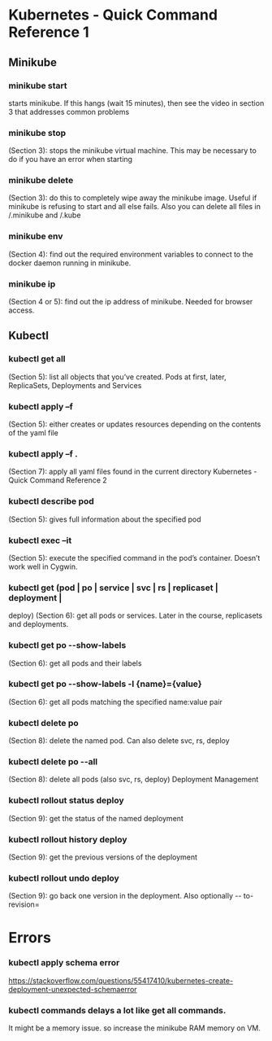 # Kubernetes - Quick Command Reference 1


## Minikube

### minikube start
starts minikube. If this hangs (wait 15 minutes), then see the video in section 3 that addresses common problems

### minikube stop
(Section 3): stops the minikube virtual machine. This may be necessary to do if
you have an error when starting

### minikube delete
(Section 3): do this to completely wipe away the minikube image. Useful if minikube is refusing to start and all else fails. Also you can delete all files in
<home>/.minikube and <home>/.kube

### minikube env
(Section 4): find out the required environment variables to connect to
the docker daemon running in minikube.

### minikube ip
(Section 4 or 5): find out the ip address of minikube. Needed for
browser access.

## Kubectl

### kubectl get all
(Section 5): list all objects that you’ve created. Pods at first, later,
ReplicaSets, Deployments and Services

### kubectl apply –f <yaml file>
(Section 5): either creates or updates resources depending on the
contents of the yaml file

### kubectl apply –f .
(Section 7): apply all yaml files found in the current directory
Kubernetes - Quick Command Reference 2

### kubectl describe pod <name of pod>
(Section 5): gives full information about the specified pod

### kubectl exec –it <pod name> <command>
(Section 5): execute the specified command in the pod’s container.
Doesn’t work well in Cygwin.

### kubectl get (pod | po | service | svc | rs | replicaset | deployment |
deploy)
(Section 6): get all pods or services. Later in the course, replicasets and
deployments.

### kubectl get po --show-labels
(Section 6): get all pods and their labels

### kubectl get po --show-labels -l {name}={value}
(Section 6): get all pods matching the specified name:value pair

### kubectl delete po <pod name>
(Section 8): delete the named pod. Can also delete svc, rs, deploy

### kubectl delete po --all
(Section 8): delete all pods (also svc, rs, deploy)
Deployment Management

### kubectl rollout status deploy <name of deployment>
(Section 9): get the status of the named deployment

### kubectl rollout history deploy <name of deployment>
(Section 9): get the previous versions of the deployment

### kubectl rollout undo deploy <name of deployment>
(Section 9): go back one version in the deployment. Also optionally --
to-revision=<revision number>


# Errors
### kubectl apply schema error
https://stackoverflow.com/questions/55417410/kubernetes-create-deployment-unexpected-schemaerror

### kubectl commands delays a lot like get all commands.
It might be a memory issue. so increase the minikube RAM memory on VM.
